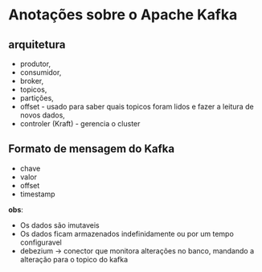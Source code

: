 # Anotações sobre o Apache Kafka

## arquitetura
- produtor,
- consumidor,
- broker,
- topicos,
- partições, 
- offset - usado para saber quais topicos foram lidos e fazer a leitura de novos dados,
- controler (Kraft) - gerencia o cluster

## Formato de mensagem do Kafka

- chave
- valor
- offset
- timestamp

**obs**:
- Os dados são imutaveis
- Os dados ficam armazenados indefinidamente ou por um tempo configuravel
- debezium -> conector que monitora alterações no banco, mandando a alteração para o topico do kafka
